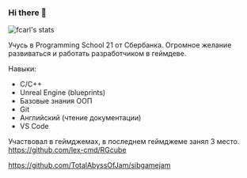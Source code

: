 ### Hi there 👋

<!--
**lex-cmd/lex-cmd** is a ✨ _special_ ✨ repository because its `README.md` (this file) appears on your GitHub profile.

Here are some ideas to get you started:

- 🔭 I’m currently working on ...
- 🌱 I’m currently learning ...
- 👯 I’m looking to collaborate on ...
- 🤔 I’m looking for help with ...
- 💬 Ask me about ...
- 📫 How to reach me: ...
- 😄 Pronouns: ...
- ⚡ Fun fact: ...
-->
![fcarl's stats](https://badge42.herokuapp.com/api/stats/fcarl)

Учусь в Programming School 21 от Сбербанка.
Огромное желание развиваться и работать разработчиком в геймдеве.

Навыки:
* С/С++
* Unreal Engine (blueprints)
* Базовые знания ООП
* Git
* Английский (чтение документации)
* VS Code

Участвовал в геймджемах, в последнем геймджеме занял 3 место. https://github.com/lex-cmd/RGcube

https://github.com/TotalAbyssOfJam/sibgamejam
